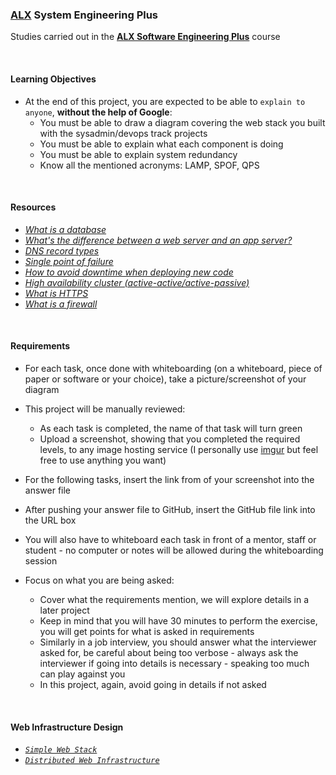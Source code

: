 ### [ALX](https://www.alxafrica.com/) System Engineering Plus

Studies carried out in the **[ALX Software Engineering Plus](https://www.alxafrica.com/software-engineering-plus/)** course

<br />

#### Learning Objectives

* At the end of this project, you are expected to be able to `explain to anyone`, **without the help of Google**:
    * You must be able to draw a diagram covering the web stack you built with the sysadmin/devops track projects
    * You must be able to explain what each component is doing
    * You must be able to explain system redundancy
    * Know all the mentioned acronyms: LAMP, SPOF, QPS

<br />

#### Resources

* _[What is a database](https://www.oracle.com/ke/database/what-is-database/)_
* _[What's the difference between a web server and an app server?](https://www.infoworld.com/article/2077354/app-server-web-server-what-s-the-difference.html)_
* _[DNS record types](https://www.site24x7.com/learn/dns-record-types.html)_
* _[Single point of failure](https://avinetworks.com/glossary/single-point-of-failure/)_
* _[How to avoid downtime when deploying new code](https://softwareengineering.stackexchange.com/questions/35063/how-do-you-update-your-production-codebase-database-schema-without-causing-downt#answers-header)_
* _[High availability cluster (active-active/active-passive)](https://docs.oracle.com/cd/E17904_01/core.1111/e10106/intro.htm#ASHIA714)_
* _[What is HTTPS](https://www.instantssl.com/http-vs-https)_
* _[What is a firewall](https://www.webopedia.com/definitions/firewall/)_

<br />

#### Requirements

* For each task, once done with whiteboarding (on a whiteboard, piece of paper or software or your choice), take a picture/screenshot of your diagram

* This project will be manually reviewed:
    * As each task is completed, the name of that task will turn green
    * Upload a screenshot, showing that you completed the required levels, to any image hosting service (I personally use [imgur](https://imgur.com/) but feel free to use anything you want)

* For the following tasks, insert the link from of your screenshot into the answer file

* After pushing your answer file to GitHub, insert the GitHub file link into the URL box

* You will also have to whiteboard each task in front of a mentor, staff or student - no computer or notes will be allowed during the whiteboarding session

* Focus on what you are being asked:
    * Cover what the requirements mention, we will explore details in a later project
    * Keep in mind that you will have 30 minutes to perform the exercise, you will get points for what is asked in requirements
    * Similarly in a job interview, you should answer what the interviewer asked for, be careful about being too verbose - always ask the interviewer if going into details is necessary - speaking too much can play against you
    * In this project, again, avoid going in details if not asked

<br />

#### Web Infrastructure Design

* _[`Simple Web Stack`](0-simple_web_stack)_
* _[`Distributed Web Infrastructure`](1-distributed_web_infrastructure)_

<br />
